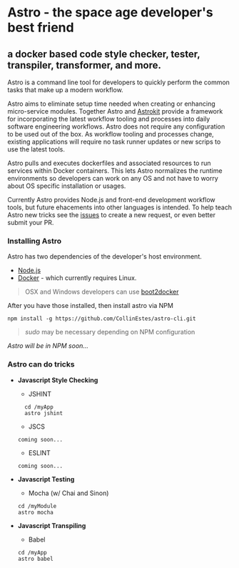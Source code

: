 # Astro - the space age developer's best friend

## a docker based code style checker, tester, transpiler, transformer, and more.

Astro is a command line tool for developers to quickly perform the common tasks that make up a modern workflow. 

Astro aims to eliminate setup time needed when creating or enhancing micro-service modules. Together Astro and [Astrokit](https://registry.hub.docker.com/u/mikefielden/astrokit/) provide a framework for incorporating the latest workflow tooling and processes into daily software engineering workflows.  Astro does not require any configuration to be used out of the box. As workflow tooling and processes change, existing applications will require no task runner updates or new scrips to use the latest tools.

Astro pulls and executes dockerfiles and associated resources to run services within Docker containers.  This lets Astro normalizes the runtime environments so developers can work on any OS and not have to worry about OS specific installation or usages.


Currently Astro provides Node.js and front-end development workflow tools, but future ehacements into other languages is intended.  To help teach Astro new tricks see the [issues](https://github.com/CollinEstes/astro-cli/issues) to create a new request, or even better submit your PR.


### Installing Astro

Astro has two dependencies of the developer's host environment.

  + [Node.js](https://nodejs.org/)
  + [Docker](https://docs.docker.com/) - which currently requires Linux.  

  > OSX and Windows developers can use [boot2docker](http://boot2docker.io/)
  
  After you have those installed, then install astro via NPM
  
  ```
  npm install -g https://github.com/CollinEstes/astro-cli.git
  ```
  > *sudo* may be necessary depending on NPM configuration
  
  *Astro will be in NPM soon...*
  

### Astro can do tricks

  + **Javascript Style Checking**
    - JSHINT
    ```
      cd /myApp
      astro jshint
    ```
    - JSCS
    ```
    coming soon...
    ```
    - ESLINT
    ```
    coming soon...
    ```
  + **Javascript Testing**
    - Mocha (w/ Chai and Sinon)
    ```
    cd /myModule
    astro mocha
    ```
    
  + **Javascript Transpiling**
    - Babel
    ```
    cd /myApp
    astro babel
    ```
  







